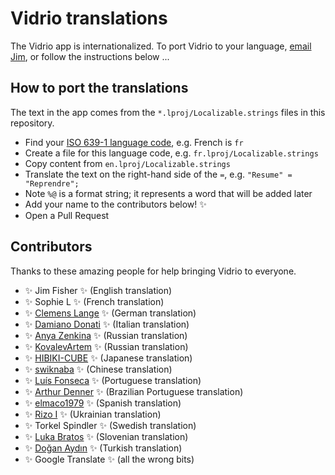 # Vidrio translations

The Vidrio app is internationalized.
To port Vidrio to your language,
[email Jim](mailto:jameshfisher@gmail.com),
or follow the instructions below ...

## How to port the translations

The text in the app comes from the `*.lproj/Localizable.strings` files in this repository.

* Find your [ISO 639-1 language code](https://en.wikipedia.org/wiki/List_of_ISO_639-1_codes), e.g. French is `fr`
* Create a file for this language code, e.g. `fr.lproj/Localizable.strings`
* Copy content from `en.lproj/Localizable.strings`
* Translate the text on the right-hand side of the `=`, e.g. `"Resume" = "Reprendre";`
* Note `%@` is a format string; it represents a word that will be added later
* Add your name to the contributors below! ✨
* Open a Pull Request

## Contributors

Thanks to these amazing people for help bringing Vidrio to everyone.

* ✨ Jim Fisher ✨ (English translation)
* ✨ Sophie L ✨ (French translation)
* ✨ [Clemens Lange](https://github.com/clelange) ✨ (German translation)
* ✨ [Damiano Donati](https://github.com/damdo) ✨ (Italian translation)
* ✨ [Anya Zenkina](https://github.com/annzenkina) ✨ (Russian translation)
* ✨ [KovalevArtem](https://github.com/KovalevArtem) ✨ (Russian translation)
* ✨ [HIBIKI-CUBE](https://github.com/HIBIKI-CUBE) ✨ (Japanese translation)
* ✨ [swiknaba](https://github.com/swiknaba) ✨ (Chinese translation)
* ✨ [Luís Fonseca](https://github.com/luismfonseca) ✨ (Portuguese translation)
* ✨ [Arthur Denner](https://github.com/arthurdenner) ✨ (Brazilian Portuguese translation)
* ✨ [elmaco1979](https://github.com/elmaco1979) ✨ (Spanish translation)
* ✨ [Rizo I](https://github.com/rizo) ✨ (Ukrainian translation)
* ✨ Torkel Spindler ✨ (Swedish translation)
* ✨ [Luka Bratos](https://github.com/lukabratos) ✨ (Slovenian translation)
* ✨ [Doğan Aydın](https://github.com/dgnydn) ✨ (Turkish translation)
* ✨ Google Translate ✨ (all the wrong bits)
